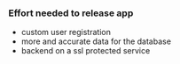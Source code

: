 ### Effort needed to release app

* custom user registration
* more and accurate data for the database
* backend on a ssl protected service

